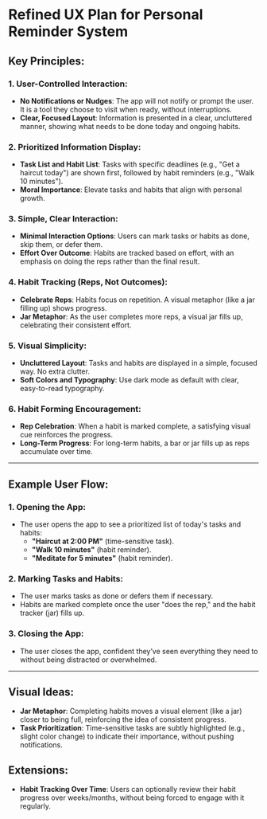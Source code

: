 
# Refined UX Plan for Personal Reminder System

## Key Principles:

### 1. User-Controlled Interaction:
- **No Notifications or Nudges**: The app will not notify or prompt the user. It is a tool they choose to visit when ready, without interruptions.
- **Clear, Focused Layout**: Information is presented in a clear, uncluttered manner, showing what needs to be done today and ongoing habits.

### 2. Prioritized Information Display:
- **Task List and Habit List**: Tasks with specific deadlines (e.g., "Get a haircut today") are shown first, followed by habit reminders (e.g., "Walk 10 minutes").
- **Moral Importance**: Elevate tasks and habits that align with personal growth. 

### 3. Simple, Clear Interaction:
- **Minimal Interaction Options**: Users can mark tasks or habits as done, skip them, or defer them.
- **Effort Over Outcome**: Habits are tracked based on effort, with an emphasis on doing the reps rather than the final result.

### 4. Habit Tracking (Reps, Not Outcomes):
- **Celebrate Reps**: Habits focus on repetition. A visual metaphor (like a jar filling up) shows progress.
- **Jar Metaphor**: As the user completes more reps, a visual jar fills up, celebrating their consistent effort.

### 5. Visual Simplicity:
- **Uncluttered Layout**: Tasks and habits are displayed in a simple, focused way. No extra clutter.
- **Soft Colors and Typography**: Use dark mode as default with clear, easy-to-read typography.

### 6. Habit Forming Encouragement:
- **Rep Celebration**: When a habit is marked complete, a satisfying visual cue reinforces the progress.
- **Long-Term Progress**: For long-term habits, a bar or jar fills up as reps accumulate over time.

---

## Example User Flow:

### 1. Opening the App:
- The user opens the app to see a prioritized list of today's tasks and habits:
  - **"Haircut at 2:00 PM"** (time-sensitive task).
  - **"Walk 10 minutes"** (habit reminder).
  - **"Meditate for 5 minutes"** (habit reminder).

### 2. Marking Tasks and Habits:
- The user marks tasks as done or defers them if necessary.
- Habits are marked complete once the user "does the rep," and the habit tracker (jar) fills up.

### 3. Closing the App:
- The user closes the app, confident they’ve seen everything they need to without being distracted or overwhelmed.

---

## Visual Ideas:
- **Jar Metaphor**: Completing habits moves a visual element (like a jar) closer to being full, reinforcing the idea of consistent progress.
- **Task Prioritization**: Time-sensitive tasks are subtly highlighted (e.g., slight color change) to indicate their importance, without pushing notifications.

## Extensions:
- **Habit Tracking Over Time**: Users can optionally review their habit progress over weeks/months, without being forced to engage with it regularly.
